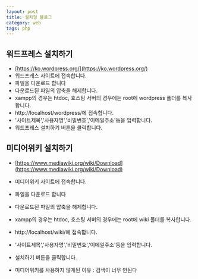 ```yaml
---
layout: post
title: 설치형 블로그
category: web
tags: php
---
```


## 워드프레스 설치하기
* [https://ko.wordpress.org/](https://ko.wordpress.org/)
* 워드프레스 사이트에 접속합니다.
* 파일을 다운로드 합니다
* 다운로드된 파일의 압축을 해제합니다.
* xampp의 경우는 htdoc, 호스팅 서버의 경우에는 root에 wordpress 폴더를 복사합니다.
* http://localhost/wordpress/에 접속합니다.
* '사이트제목','사용자명','비밀번호','이메일주소'등을 입력합니다.
* 워드프레스 설치하기 버튼을 클릭합니다.

## 미디어위키 설치하기
* [https://www.mediawiki.org/wiki/Download](https://www.mediawiki.org/wiki/Download)
* 미디어위키 사이트에 접속합니다.
* 파일을 다운로드 합니다
* 다운로드된 파일의 압축을 해제합니다.
* xampp의 경우는 htdoc, 호스팅 서버의 경우에는 root에 wiki 폴더를 복사합니다.
* http://localhost/wiki/에 접속합니다.
* '사이트제목','사용자명','비밀번호','이메일주소'등을 입력합니다.
* 설치하기 버튼을 클릭합니다.

* 미디어위키를 사용하지 않게된 이유 : 검색이 너무 안된다
